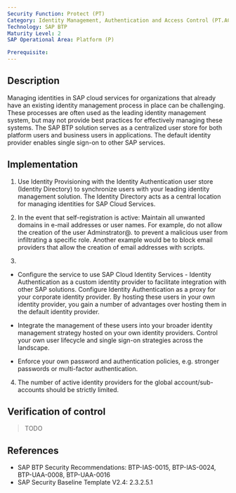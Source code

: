 ```yaml
---
Security Function: Protect (PT)
Category: Identity Management, Authentication and Access Control (PT.AC)
Technology: SAP BTP
Maturity Level: 2
SAP Operational Area: Platform (P)

Prerequisite: 
---
```


## Description

Managing identities in SAP cloud services for organizations that already have an existing identity management process in place can be challenging. These processes are often used as the leading identity management system, but may not provide best practices for effectively managing these systems. The SAP BTP solution serves as a centralized user store for both platform users and business users in applications. The default identity provider enables single sign-on to other SAP services.


## Implementation

1. Use Identity Provisioning with the Identity Authentication user store (Identity Directory) to synchronize users with your leading identity management solution. The Identity Directory acts as a central location for managing identities for SAP Cloud Services.

2. In the event that self-registration is active: Maintain all unwanted domains in e-mail addresses or user names. For example, do not allow the creation of the user Adminstrator@*.* to prevent a malicious user from infiltrating a specific role. Another example would be to block email providers that allow the creation of email addresses with scripts.

3.
* Configure the service to use SAP Cloud Identity Services - Identity Authentication as a custom identity provider to facilitate integration with other SAP solutions. Configure Identity Authentication as a proxy for your corporate identity provider. By hosting these users in your own identity provider, you gain a number of advantages over hosting them in the default identity provider.

* Integrate the management of these users into your broader identity management strategy hosted on your own identity providers. Control your own user lifecycle and single sign-on strategies across the landscape.

* Enforce your own password and authentication policies, e.g. stronger passwords or multi-factor authentication.

4. The number of active identity providers for the global account/sub-accounts should be strictly limited.


## Verification of control
> TODO


## References
* SAP BTP Security Recommendations: BTP-IAS-0015, BTP-IAS-0024, BTP-UAA-0008, BTP-UAA-0016
* SAP Security Baseline Template V2.4: 2.3.2.5.1
